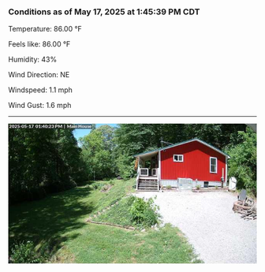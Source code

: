 ### Conditions as of May 17, 2025 at 1:45:39 PM CDT 

Temperature: 86.00 &deg;F

Feels like: 86.00 &deg;F

Humidity: 43%

Wind Direction: NE

Windspeed: 1.1 mph

Wind Gust: 1.6 mph

---

<img src="./images/latest.jpeg"/>

